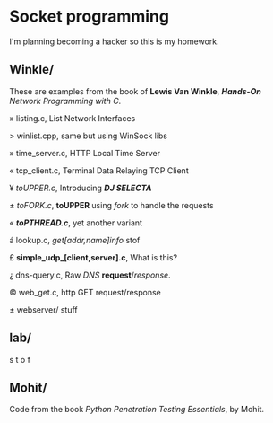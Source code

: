 # Socket programming
I'm planning becoming a hacker so this is my homework.
## Winkle/
These are examples from the book of **Lewis Van Winkle**,
***Hands-On** Network Programming with C*.

» listing.c, List Network Interfaces

\> winlist.cpp, same but using WinSock libs

» time_server.c, HTTP Local Time Server

« tcp_client.c, Terminal Data Relaying TCP Client

¥ *toUPPER.c*, Introducing ***DJ SELECTA***

± *toFORK.c*, **toUPPER** using *fork* to handle the requests

« ***toPTHREAD.c***, yet another variant

á lookup.c, *get[addr,name]info* stof

£ **simple_udp_[client,server].c**, What is this?

¿ dns-query.c, Raw *DNS* **request**/*response*.

© web_get.c, http GET request/response

± webserver/ stuff

## lab/
s t o f

## Mohit/

Code from the book *Python Penetration Testing Essentials*, by Mohit.